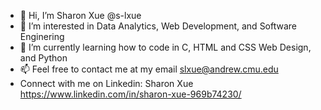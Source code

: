 - 👋 Hi, I’m Sharon Xue @s-lxue
- 👀 I’m interested in Data Analytics, Web Development, and Software Enginering 
- 🌱 I’m currently learning how to code in C, HTML and CSS Web Design, and Python
- 📫 Feel free to contact me at my email slxue@andrew.cmu.edu
- Connect with me on Linkedin: Sharon Xue https://www.linkedin.com/in/sharon-xue-969b74230/

<!---
s-lxue/s-lxue is a ✨ special ✨ repository because its `README.md` (this file) appears on your GitHub profile.
You can click the Preview link to take a look at your changes.
--->

